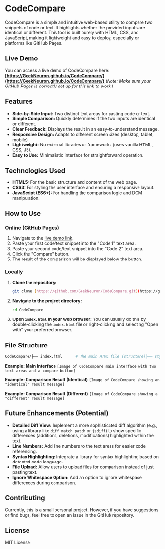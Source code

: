 # CodeCompare

CodeCompare is a simple and intuitive web-based utility to compare two snippets of code or text. It highlights whether the provided inputs are identical or different. This tool is built purely with HTML, CSS, and JavaScript, making it lightweight and easy to deploy, especially on platforms like GitHub Pages.

## Live Demo

You can access a live demo of CodeCompare here: **[https://GeekNeuron.github.io/CodeCompare/](https://GeekNeuron.github.io/CodeCompare/)**
*(Note: Make sure your GitHub Pages is correctly set up for this link to work.)*

## Features

* **Side-by-Side Input:** Two distinct text areas for pasting code or text.
* **Simple Comparison:** Quickly determines if the two inputs are identical or different.
* **Clear Feedback:** Displays the result in an easy-to-understand message.
* **Responsive Design:** Adapts to different screen sizes (desktop, tablet, mobile).
* **Lightweight:** No external libraries or frameworks (uses vanilla HTML, CSS, JS).
* **Easy to Use:** Minimalistic interface for straightforward operation.

## Technologies Used

* **HTML5:** For the basic structure and content of the web page.
* **CSS3:** For styling the user interface and ensuring a responsive layout.
* **JavaScript (ES6+):** For handling the comparison logic and DOM manipulation.

## How to Use

### Online (GitHub Pages)

1.  Navigate to the [live demo link](https://GeekNeuron.github.io/CodeCompare/).
2.  Paste your first code/text snippet into the "Code 1" text area.
3.  Paste your second code/text snippet into the "Code 2" text area.
4.  Click the "Compare" button.
5.  The result of the comparison will be displayed below the button.

### Locally

1.  **Clone the repository:**
    ```bash
    git clone [https://github.com/GeekNeuron/CodeCompare.git](https://github.com/GeekNeuron/CodeCompare.git)
    ```
2.  **Navigate to the project directory:**
    ```bash
    cd CodeCompare
    ```
3.  **Open `index.html` in your web browser:**
    You can usually do this by double-clicking the `index.html` file or right-clicking and selecting "Open with" your preferred browser.

## File Structure
```bash
CodeCompare/├── index.html      # The main HTML file (structure)├── style.css       # CSS file for styling├── script.js       # JavaScript file for functionality└── README.md       # This file
```

**Example: Main Interface**
`[Image of CodeCompare main interface with two text areas and a compare button]`

**Example: Comparison Result (Identical)**
`[Image of CodeCompare showing an "identical" result message]`

**Example: Comparison Result (Different)**
`[Image of CodeCompare showing a "different" result message]`

## Future Enhancements (Potential)

* **Detailed Diff View:** Implement a more sophisticated diff algorithm (e.g., using a library like `diff_match_patch` or `jsdiff`) to show specific differences (additions, deletions, modifications) highlighted within the text.
* **Line Numbers:** Add line numbers to the text areas for easier code referencing.
* **Syntax Highlighting:** Integrate a library for syntax highlighting based on detected code language.
* **File Upload:** Allow users to upload files for comparison instead of just pasting text.
* **Ignore Whitespace Option:** Add an option to ignore whitespace differences during comparison.

## Contributing

Currently, this is a small personal project. However, if you have suggestions or find bugs, feel free to open an issue in the GitHub repository.

## License

MIT License
